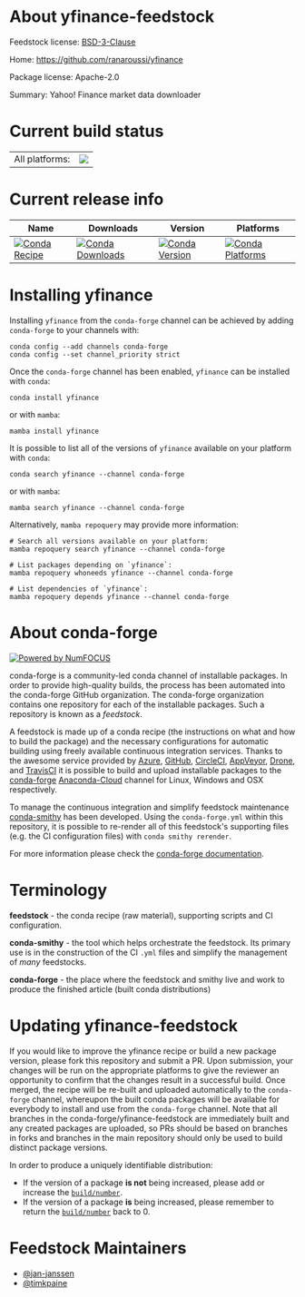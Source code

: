 About yfinance-feedstock
========================

Feedstock license: [BSD-3-Clause](https://github.com/conda-forge/yfinance-feedstock/blob/main/LICENSE.txt)

Home: https://github.com/ranaroussi/yfinance

Package license: Apache-2.0

Summary: Yahoo! Finance market data downloader

Current build status
====================


<table><tr><td>All platforms:</td>
    <td>
      <a href="https://dev.azure.com/conda-forge/feedstock-builds/_build/latest?definitionId=12880&branchName=main">
        <img src="https://dev.azure.com/conda-forge/feedstock-builds/_apis/build/status/yfinance-feedstock?branchName=main">
      </a>
    </td>
  </tr>
</table>

Current release info
====================

| Name | Downloads | Version | Platforms |
| --- | --- | --- | --- |
| [![Conda Recipe](https://img.shields.io/badge/recipe-yfinance-green.svg)](https://anaconda.org/conda-forge/yfinance) | [![Conda Downloads](https://img.shields.io/conda/dn/conda-forge/yfinance.svg)](https://anaconda.org/conda-forge/yfinance) | [![Conda Version](https://img.shields.io/conda/vn/conda-forge/yfinance.svg)](https://anaconda.org/conda-forge/yfinance) | [![Conda Platforms](https://img.shields.io/conda/pn/conda-forge/yfinance.svg)](https://anaconda.org/conda-forge/yfinance) |

Installing yfinance
===================

Installing `yfinance` from the `conda-forge` channel can be achieved by adding `conda-forge` to your channels with:

```
conda config --add channels conda-forge
conda config --set channel_priority strict
```

Once the `conda-forge` channel has been enabled, `yfinance` can be installed with `conda`:

```
conda install yfinance
```

or with `mamba`:

```
mamba install yfinance
```

It is possible to list all of the versions of `yfinance` available on your platform with `conda`:

```
conda search yfinance --channel conda-forge
```

or with `mamba`:

```
mamba search yfinance --channel conda-forge
```

Alternatively, `mamba repoquery` may provide more information:

```
# Search all versions available on your platform:
mamba repoquery search yfinance --channel conda-forge

# List packages depending on `yfinance`:
mamba repoquery whoneeds yfinance --channel conda-forge

# List dependencies of `yfinance`:
mamba repoquery depends yfinance --channel conda-forge
```


About conda-forge
=================

[![Powered by
NumFOCUS](https://img.shields.io/badge/powered%20by-NumFOCUS-orange.svg?style=flat&colorA=E1523D&colorB=007D8A)](https://numfocus.org)

conda-forge is a community-led conda channel of installable packages.
In order to provide high-quality builds, the process has been automated into the
conda-forge GitHub organization. The conda-forge organization contains one repository
for each of the installable packages. Such a repository is known as a *feedstock*.

A feedstock is made up of a conda recipe (the instructions on what and how to build
the package) and the necessary configurations for automatic building using freely
available continuous integration services. Thanks to the awesome service provided by
[Azure](https://azure.microsoft.com/en-us/services/devops/), [GitHub](https://github.com/),
[CircleCI](https://circleci.com/), [AppVeyor](https://www.appveyor.com/),
[Drone](https://cloud.drone.io/welcome), and [TravisCI](https://travis-ci.com/)
it is possible to build and upload installable packages to the
[conda-forge](https://anaconda.org/conda-forge) [Anaconda-Cloud](https://anaconda.org/)
channel for Linux, Windows and OSX respectively.

To manage the continuous integration and simplify feedstock maintenance
[conda-smithy](https://github.com/conda-forge/conda-smithy) has been developed.
Using the ``conda-forge.yml`` within this repository, it is possible to re-render all of
this feedstock's supporting files (e.g. the CI configuration files) with ``conda smithy rerender``.

For more information please check the [conda-forge documentation](https://conda-forge.org/docs/).

Terminology
===========

**feedstock** - the conda recipe (raw material), supporting scripts and CI configuration.

**conda-smithy** - the tool which helps orchestrate the feedstock.
                   Its primary use is in the construction of the CI ``.yml`` files
                   and simplify the management of *many* feedstocks.

**conda-forge** - the place where the feedstock and smithy live and work to
                  produce the finished article (built conda distributions)


Updating yfinance-feedstock
===========================

If you would like to improve the yfinance recipe or build a new
package version, please fork this repository and submit a PR. Upon submission,
your changes will be run on the appropriate platforms to give the reviewer an
opportunity to confirm that the changes result in a successful build. Once
merged, the recipe will be re-built and uploaded automatically to the
`conda-forge` channel, whereupon the built conda packages will be available for
everybody to install and use from the `conda-forge` channel.
Note that all branches in the conda-forge/yfinance-feedstock are
immediately built and any created packages are uploaded, so PRs should be based
on branches in forks and branches in the main repository should only be used to
build distinct package versions.

In order to produce a uniquely identifiable distribution:
 * If the version of a package **is not** being increased, please add or increase
   the [``build/number``](https://docs.conda.io/projects/conda-build/en/latest/resources/define-metadata.html#build-number-and-string).
 * If the version of a package **is** being increased, please remember to return
   the [``build/number``](https://docs.conda.io/projects/conda-build/en/latest/resources/define-metadata.html#build-number-and-string)
   back to 0.

Feedstock Maintainers
=====================

* [@jan-janssen](https://github.com/jan-janssen/)
* [@timkpaine](https://github.com/timkpaine/)

